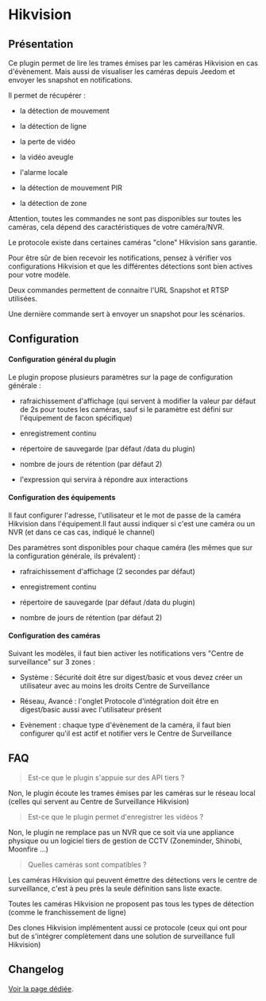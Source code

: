 # Hikvision

## Présentation

Ce plugin permet de lire les trames émises par les caméras Hikvision en cas d'évènement. Mais aussi de visualiser les caméras depuis Jeedom et envoyer les snapshot en notifications.

Il permet de récupérer :

- la détection de mouvement

- la détection de ligne

- la perte de vidéo

- la vidéo aveugle

- l'alarme locale

- la détection de mouvement PIR

- la détection de zone

Attention, toutes les commandes ne sont pas disponibles sur toutes les caméras, cela dépend des caractéristiques de votre caméra/NVR.

Le protocole existe dans certaines caméras "clone" Hikvision sans garantie.

Pour être sûr de bien recevoir les notifications, pensez à vérifier vos configurations Hikvision et que les différentes détections sont bien actives pour votre modèle.

Deux commandes permettent de connaitre l'URL Snapshot et RTSP utilisées.

Une dernière commande sert à envoyer un snapshot pour les scénarios.

## Configuration

#### Configuration général du plugin

Le plugin propose plusieurs paramètres sur la page de configuration générale :

- rafraichissement d'affichage (qui servent à modifier la valeur par défaut de 2s pour toutes les caméras, sauf si le paramètre est défini sur l'équipement de facon spécifique)

- enregistrement continu

- répertoire de sauvegarde (par défaut /data du plugin)

- nombre de jours de rétention (par défaut 2)

- l'expression qui servira à répondre aux interactions

#### Configuration des équipements

Il faut configurer l'adresse, l'utilisateur et le mot de passe de la caméra Hikvision dans l'équipement.Il faut aussi indiquer si c'est une caméra ou un NVR (et dans ce cas cas, indiqué le channel)

Des paramètres sont disponibles pour chaque caméra (les mêmes que sur la configuration générale, ils prévalent) :

- rafraichissement d'affichage (2 secondes par défaut)

- enregistrement continu

- répertoire de sauvegarde (par défaut /data du plugin)

- nombre de jours de rétention (par défaut 2)

#### Configuration des caméras

Suivant les modèles, il faut bien activer les notifications vers "Centre de surveillance" sur 3 zones :

- Système : Sécurité doit être sur digest/basic et vous devez créer un utilisateur avec au moins les droits Centre de Surveillance

- Réseau, Avancé : l'onglet Protocole d'intégration doit être en digest/basic aussi avec l'utilisateur présent

- Evènement : chaque type d'évènement de la caméra, il faut bien configurer qu'il est actif et notifier vers le Centre de Surveillance

## FAQ

> Est-ce que le plugin s'appuie sur des API tiers ?

Non, le plugin écoute les trames émises par les caméras sur le réseau local (celles qui servent au Centre de Surveillance Hikvision)

> Est-ce que le plugin permet d'enregistrer les vidéos ?

Non, le plugin ne remplace pas un NVR que ce soit via une appliance physique ou un logiciel tiers de gestion de CCTV (Zoneminder, Shinobi, Moonfire ...)

> Quelles caméras sont compatibles ?

Les caméras Hikvision qui peuvent émettre des détections vers le centre de surveillance, c'est à peu près la seule définition sans liste exacte.

Toutes les caméras Hikvision ne proposent pas tous les types de détection (comme le franchissement de ligne)

Des clones Hikvision implémentent aussi ce protocole (ceux qui ont pour but de s'intégrer complètement dans une solution de surveillance full Hikvision)

## Changelog

[Voir la page dédiée](changelog.md).
